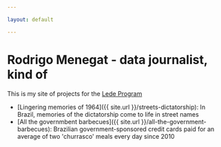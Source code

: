 ```yaml
---

layout: default

---
```


# Rodrigo Menegat - data journalist, kind of

This is my site of projects for the [Lede Program](http://ledeprogram.com)

* [Lingering memories of 1964]({{ site.url }}/streets-dictatorship): In Brazil, memories of the dictatorship come to life in street names
* [All the governmbent barbecues]({{ site.url }}/all-the-government-barbecues): Brazilian government-sponsored credit cards paid for an average of two 'churrasco' meals every day since 2010